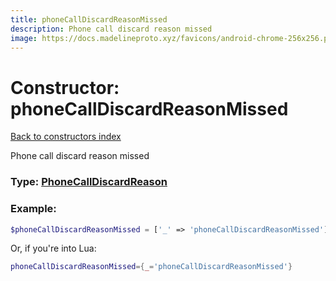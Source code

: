```yaml
---
title: phoneCallDiscardReasonMissed
description: Phone call discard reason missed
image: https://docs.madelineproto.xyz/favicons/android-chrome-256x256.png
---
```

# Constructor: phoneCallDiscardReasonMissed  
[Back to constructors index](index.md)



Phone call discard reason missed




### Type: [PhoneCallDiscardReason](../types/PhoneCallDiscardReason.md)


### Example:

```php
$phoneCallDiscardReasonMissed = ['_' => 'phoneCallDiscardReasonMissed'];
```  


Or, if you're into Lua:

```lua
phoneCallDiscardReasonMissed={_='phoneCallDiscardReasonMissed'}

```


